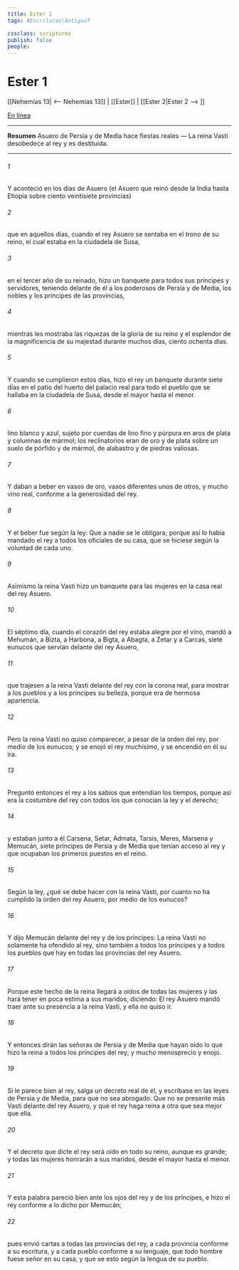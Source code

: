 ```yaml
---
title: Ester 1
tags: #Escrituras\AntiguoT

cssclass: scriptures
publish: false
people:
---
```


# Ester 1
[[Nehemías 13| <-- Nehemías 13]] | [[Ester]] | [[Ester 2|Ester 2 --> ]]

[En línea](https://churchofjesuschrist.org/study/scriptures/ot/esth/1?lang=spa)

---
__Resumen__
Asuero de Persia y de Media hace fiestas reales — La reina Vasti desobedece al rey y es destituida.

---
###### 1 
Y aconteció en los días de Asuero (el Asuero que reinó desde la India hasta Etiopía sobre ciento veintisiete provincias)

###### 2 
que en aquellos días, cuando el rey Asuero se sentaba en el trono de su reino, el cual estaba en la ciudadela de Susa,

###### 3 
en el tercer año de su reinado, hizo un banquete para todos sus príncipes y servidores, teniendo delante de él a los poderosos de Persia y de Media, los nobles y los príncipes de las provincias,

###### 4 
mientras les mostraba las riquezas de la gloria de su reino y el esplendor de la magnificencia de su majestad durante muchos días, ciento ochenta días.

###### 5 
Y cuando se cumplieron estos días, hizo el rey un banquete durante siete días en el patio del huerto del palacio real para todo el pueblo que se hallaba en la ciudadela de Susa, desde el mayor hasta el menor.

###### 6 
 lino blanco y  azul, sujeto por cuerdas de lino fino y  púrpura en aros de plata y columnas de mármol; los reclinatorios eran de oro y de plata sobre un suelo de pórfido y de mármol, de alabastro y de piedras valiosas.

###### 7 
Y daban a beber en vasos de oro, vasos diferentes unos de otros, y mucho vino real, conforme a la generosidad del rey.

###### 8 
Y el beber fue según la ley: Que a nadie se le obligara; porque así lo había mandado el rey a todos los oficiales de su casa, que se hiciese según la voluntad de cada uno.

###### 9 
Asimismo la reina Vasti hizo un banquete para las mujeres en la casa real del rey Asuero.

###### 10 
El séptimo día, cuando el corazón del rey estaba alegre por el vino, mandó a Mehumán, a Bizta, a Harbona, a Bigta, a Abagta, a Zetar y a Carcas, siete eunucos que servían delante del rey Asuero,

###### 11 
que trajesen a la reina Vasti delante del rey con la corona real, para mostrar a los pueblos y a los príncipes su belleza, porque era de hermosa apariencia.

###### 12 
Pero la reina Vasti no quiso comparecer, a pesar de la orden del rey,  por medio de los eunucos; y se enojó el rey muchísimo, y se encendió en él su ira.

###### 13 
Preguntó entonces el rey a los sabios que entendían los tiempos, porque así era la costumbre del rey con todos los que conocían la ley y el derecho;

###### 14 
y estaban junto a él Carsena, Setar, Admata, Tarsis, Meres, Marsena y Memucán, siete príncipes de Persia y de Media que tenían acceso al rey y que ocupaban los primeros puestos en el reino.

###### 15 
Según la ley, ¿qué se debe hacer con la reina Vasti, por cuanto no ha cumplido la orden del rey Asuero,  por medio de los eunucos?

###### 16 
Y dijo Memucán delante del rey y de los príncipes: La reina Vasti no solamente ha ofendido al rey, sino también a todos los príncipes y a todos los pueblos que hay en todas las provincias del rey Asuero.

###### 17 
Porque este hecho de la reina llegará a oídos de todas las mujeres y las hará tener en poca estima a sus maridos, diciendo: El rey Asuero mandó traer ante su presencia a la reina Vasti, y ella no quiso ir.

###### 18 
Y entonces dirán  las señoras de Persia y de Media que hayan oído lo que hizo la reina a todos los príncipes del rey; y  mucho menosprecio y enojo.

###### 19 
Si le parece bien al rey, salga un decreto real de él, y escríbase en las leyes de Persia y de Media, para que no sea abrogado: Que no se presente más Vasti delante del rey Asuero, y que el rey haga reina a otra que sea mejor que ella.

###### 20 
Y el decreto que dicte el rey será oído en todo su reino, aunque es grande; y todas las mujeres honrarán a sus maridos, desde el mayor hasta el menor.

###### 21 
Y esta palabra pareció bien ante los ojos del rey y de los príncipes, e hizo el rey conforme a lo dicho por Memucán;

###### 22 
pues envió cartas a todas las provincias del rey, a cada provincia conforme a su escritura, y a cada pueblo conforme a su lenguaje,  que todo hombre fuese señor en su casa, y que se  esto según la lengua de su pueblo.

